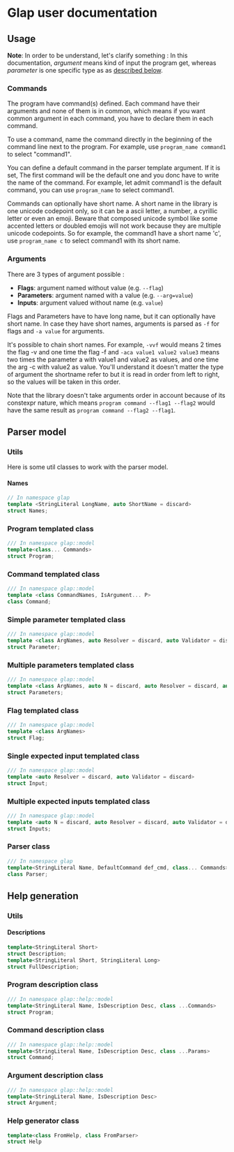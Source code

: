 # Glap user documentation

## Usage

**Note**: In order to be understand, let's clarify something : In this documentation, *argument* means kind of input the program get, whereas *parameter* is one specific type as as [described below](#argument-type).

### Commands

The program have command(s) defined. Each command have their arguments and none of them is in common, which means if you want common argument in each command, you have to declare them in each command.

To use a command, name the command directly in the beginning of the command line next to the program. For example, use `program_name command1` to select "command1". 

You can define a default command in the parser template argument. If it is set, The first command will be the default one and you donc have to write the name of the command. For example, let admit command1 is the default command, you can use `program_name` to select command1.

Commands can optionally have short name. A short name in the library is one unicode codepoint only, so it can be a ascii letter, a number, a cyrillic letter or even an emoji. Beware that composed unicode symbol like some accented letters or doubled emojis will not work because they are multiple unicode codepoints. So for example, the command1 have a short name 'c', use `program_name c` to select command1 with its short name.

### Arguments

There are 3 types of argument possible :

* **Flags**: argument named without value (e.g. `--flag`)
* **Parameters**: argument named with a value (e.g. `--arg=value`)
* **Inputs**: argument valued without name (e.g. `value`)

Flags and Parameters have to have long name, but it can optionally have short name. In case they have short names, arguments is parsed as `-f` for flags and `-a value` for arguments. 

It's possible to chain short names. For example, `-vvf` would means 2 times the flag -v and one time the flag -f and `-aca value1 value2 value3` means two times the parameter a with value1 and value2 as values, and one time the arg -c with value2 as value. You'll understand it doesn't matter the type of argument the shortname refer to but it is read in order from left to right, so the values will be taken in this order.

Note that the library doesn't take arguments order in account because of its constexpr nature, which means `program command --flag1 --flag2` would have the same result as `program command --flag2 --flag1`.

## Parser model

### Utils

Here is some util classes to work with the parser model.

#### Names
```cpp
// In namespace glap
template <StringLiteral LongName, auto ShortName = discard> 
struct Names;
```


### Program templated class
```cpp
/// In namespace glap::model
template<class... Commands>
struct Program;
```
### Command templated class
```cpp
/// In namespace glap::model
template <class CommandNames, IsArgument... P>
class Command;
```
### Simple parameter templated class
```cpp
/// In namespace glap::model
template <class ArgNames, auto Resolver = discard, auto Validator = discard>
struct Parameter;
```
### Multiple parameters templated class
```cpp
/// In namespace glap::model
template <class ArgNames, auto N = discard, auto Resolver = discard, auto Validator = discard>
struct Parameters;
```
### Flag templated class
```cpp
/// In namespace glap::model
template <class ArgNames>
struct Flag;
```
### Single expected input templated class
```cpp
/// In namespace glap::model
template <auto Resolver = discard, auto Validator = discard>
struct Input;
```
### Multiple expected inputs templated class
```cpp
/// In namespace glap::model
template <auto N = discard, auto Resolver = discard, auto Validator = discard>
struct Inputs;
```
### Parser class
```cpp
/// In namespace glap
template<StringLiteral Name, DefaultCommand def_cmd, class... Commands>
class Parser;
```


## Help generation

### Utils

#### Descriptions
```cpp
template<StringLiteral Short>
struct Description;
template<StringLiteral Short, StringLiteral Long>
struct FullDescription;
```

### Program description class
```cpp
/// In namespace glap::help::model
template<StringLiteral Name, IsDescription Desc, class ...Commands>
struct Program;
```
### Command description class
```cpp
/// In namespace glap::help::model
template<StringLiteral Name, IsDescription Desc, class ...Params>
struct Command;
```
### Argument description class
```cpp
/// In namespace glap::help::model
template<StringLiteral Name, IsDescription Desc> 
struct Argument;
```
### Help generator class
```cpp
template<class FromHelp, class FromParser> 
struct Help
```
